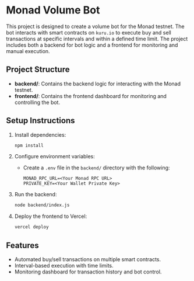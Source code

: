# Monad Volume Bot

This project is designed to create a volume bot for the Monad testnet. The bot interacts with smart contracts on `kuru.io` to execute buy and sell transactions at specific intervals and within a defined time limit. The project includes both a backend for bot logic and a frontend for monitoring and manual execution.

## Project Structure

- **backend/**: Contains the backend logic for interacting with the Monad testnet.
- **frontend/**: Contains the frontend dashboard for monitoring and controlling the bot.

## Setup Instructions

1. Install dependencies:
   ```bash
   npm install
   ```

2. Configure environment variables:
   - Create a `.env` file in the `backend/` directory with the following:
     ```env
     MONAD_RPC_URL=<Your Monad RPC URL>
     PRIVATE_KEY=<Your Wallet Private Key>
     ```

3. Run the backend:
   ```bash
   node backend/index.js
   ```

4. Deploy the frontend to Vercel:
   ```bash
   vercel deploy
   ```

## Features

- Automated buy/sell transactions on multiple smart contracts.
- Interval-based execution with time limits.
- Monitoring dashboard for transaction history and bot control.